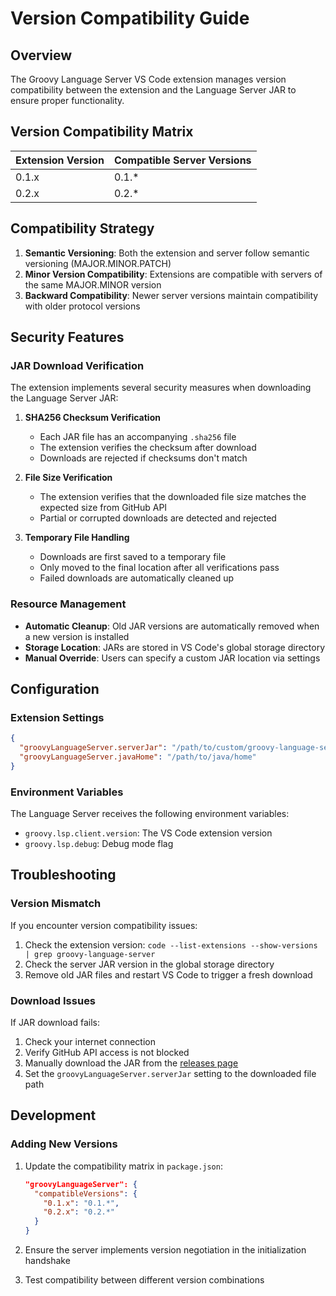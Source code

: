 # Version Compatibility Guide

## Overview

The Groovy Language Server VS Code extension manages version compatibility between the extension and the Language Server JAR to ensure proper functionality.

## Version Compatibility Matrix

| Extension Version | Compatible Server Versions |
|------------------|---------------------------|
| 0.1.x            | 0.1.*                     |
| 0.2.x            | 0.2.*                     |

## Compatibility Strategy

1. **Semantic Versioning**: Both the extension and server follow semantic versioning (MAJOR.MINOR.PATCH)
2. **Minor Version Compatibility**: Extensions are compatible with servers of the same MAJOR.MINOR version
3. **Backward Compatibility**: Newer server versions maintain compatibility with older protocol versions

## Security Features

### JAR Download Verification

The extension implements several security measures when downloading the Language Server JAR:

1. **SHA256 Checksum Verification**
   - Each JAR file has an accompanying `.sha256` file
   - The extension verifies the checksum after download
   - Downloads are rejected if checksums don't match

2. **File Size Verification**
   - The extension verifies that the downloaded file size matches the expected size from GitHub API
   - Partial or corrupted downloads are detected and rejected

3. **Temporary File Handling**
   - Downloads are first saved to a temporary file
   - Only moved to the final location after all verifications pass
   - Failed downloads are automatically cleaned up

### Resource Management

- **Automatic Cleanup**: Old JAR versions are automatically removed when a new version is installed
- **Storage Location**: JARs are stored in VS Code's global storage directory
- **Manual Override**: Users can specify a custom JAR location via settings

## Configuration

### Extension Settings

```json
{
  "groovyLanguageServer.serverJar": "/path/to/custom/groovy-language-server.jar",
  "groovyLanguageServer.javaHome": "/path/to/java/home"
}
```

### Environment Variables

The Language Server receives the following environment variables:
- `groovy.lsp.client.version`: The VS Code extension version
- `groovy.lsp.debug`: Debug mode flag

## Troubleshooting

### Version Mismatch

If you encounter version compatibility issues:

1. Check the extension version: `code --list-extensions --show-versions | grep groovy-language-server`
2. Check the server JAR version in the global storage directory
3. Remove old JAR files and restart VS Code to trigger a fresh download

### Download Issues

If JAR download fails:

1. Check your internet connection
2. Verify GitHub API access is not blocked
3. Manually download the JAR from the [releases page](https://github.com/char5742/groovy-lsp/releases)
4. Set the `groovyLanguageServer.serverJar` setting to the downloaded file path

## Development

### Adding New Versions

1. Update the compatibility matrix in `package.json`:
   ```json
   "groovyLanguageServer": {
     "compatibleVersions": {
       "0.1.x": "0.1.*",
       "0.2.x": "0.2.*"
     }
   }
   ```

2. Ensure the server implements version negotiation in the initialization handshake

3. Test compatibility between different version combinations

